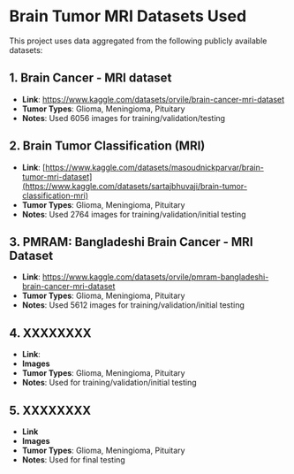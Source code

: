 # Brain Tumor MRI Datasets Used

This project uses data aggregated from the following publicly available datasets:

## 1. Brain Cancer - MRI dataset
- **Link**: https://www.kaggle.com/datasets/orvile/brain-cancer-mri-dataset
- **Tumor Types**: Glioma, Meningioma, Pituitary
- **Notes**: Used 6056 images for training/validation/testing

## 2. Brain Tumor Classification (MRI)
- **Link**: [https://www.kaggle.com/datasets/masoudnickparvar/brain-tumor-mri-dataset](https://www.kaggle.com/datasets/sartajbhuvaji/brain-tumor-classification-mri)
- **Tumor Types**: Glioma, Meningioma, Pituitary
- **Notes**: Used 2764 images for training/validation/initial testing
  
## 3. PMRAM: Bangladeshi Brain Cancer - MRI Dataset
- **Link**: https://www.kaggle.com/datasets/orvile/pmram-bangladeshi-brain-cancer-mri-dataset
- **Tumor Types**: Glioma, Meningioma, Pituitary
- **Notes**: Used 5612 images for training/validation/initial testing
  
## 4. XXXXXXXX
- **Link**: 
- **Images**
- **Tumor Types**: Glioma, Meningioma, Pituitary
- **Notes**: Used for training/validation/initial testing
  
## 5. XXXXXXXX
- **Link**
- **Images**
- **Tumor Types**: Glioma, Meningioma, Pituitary
- **Notes**: Used for final testing












